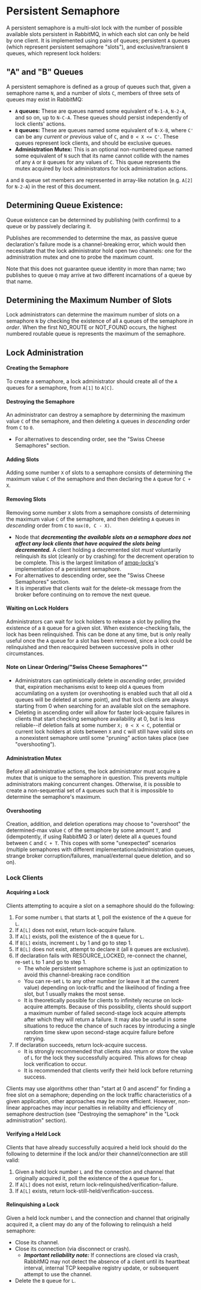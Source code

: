 # Persistent Semaphore

A persistent semaphore is a multi-slot lock with the number of possible available slots persistent in RabbitMQ, in which each slot can only be held by one client. It is implemented using pairs of queues; persistent `A` queues (which represent persistent semaphore "slots"), and exclusive/transient `B` queues, which represent lock holders:

## "A" and "B" Queues

A persistent semaphore is defined as a group of queues such that, given a semaphore name `N`, and a number of slots `C`, members of three sets of queues may exist in RabbitMQ:

- **`A` queues:** These are queues named some equivalent of `N-1-A`, `N-2-A`, and so on, up to `N-C-A`. These queues should persist independently of lock clients' actions.
- **`B` queues:** These are queues named some equivalent of `N-X-B`, where `C'` can be any *current or previous* value of `C`, and `0 < X <= C'`. These queues represent lock clients, and should be exclusive queues. 
-  **Administration Mutex:** This is an optional non-numbered queue named some equivalent of `N` such that its name cannot collide with the names of any `A` or `B` queues for any values of `C`. This queue represents the mutex acquired by lock administrators for lock administration actions.

`A` and `B` queue set members are represented in array-like notation (e.g. `A[2]` for `N-2-A`) in the rest of this document.

## Determining Queue Existence:
Queue existence can be determined by publishing (with confirms) to a queue or by passively declaring it.

Publishes are recommended to determine the max, as passive queue declaration's failure mode is a channel-breaking error, which would then necessitate that the lock administrator hold open two channels: one for the administration mutex and one to probe the maximum count.

Note that this does not guarantee queue identity in more than name; two publishes to queue `Q` may arrive at two different incarnations of a queue by that name.

## Determining the Maximum Number of Slots

Lock administrators can determine the maximum number of slots on a semaphore `N` by checking the existence of all `A` queues of the semaphore *in order*. When the first NO_ROUTE or NOT_FOUND occurs, the highest numbered routable queue is represents the maximum of the semaphore.


## Lock Administration


#### Creating the Semaphore
To create a semaphore, a lock administrator should create all of the `A` queues for a semaphore, from `A[1]` to `A[C]`.

#### Destroying the Semaphore
An administrator can destroy a semaphore by determining the maximum value `C` of the semaphore, and then deleting `A` queues in *descending* order from `C` to `0`.

- For alternatives to descending order, see the "Swiss Cheese Semaphores" section.

#### Adding Slots
Adding some number `X` of slots to a semaphore consists of determining the maximum value `C` of the semaphore and then declaring the `A` queue for `C + X`.

#### Removing Slots
Removing some number `X` slots from a semaphore consists of determining the maximum value `C` of the semaphore, and then deleting `A` queues in *descending* order from `C` to `max(0, C - X)`.

- Node that ***decrementing the available slots on a semaphore does not affect any lock clients that have acquired the slots being decremented.*** A client holding a decremented slot *must* voluntarily relinquish its slot (cleanly or by crashing) for the decrement operation to be complete. This is the largest limitation of [amqp-locks](https://github.com/zbentley/amqp-locks)'s implementation of a persistent semaphore.
- For alternatives to descending order, see the "Swiss Cheese Semaphores" section.
- It is imperative that clients wait for the delete-ok message from the broker before continuing on to remove the next queue.

#### Waiting on Lock Holders
Administrators can wait for lock holders to release a slot by polling the existence of a `B` queue for a given slot. When existence-checking fails, the lock has been relinquished. This can be done at any time, but is only really useful once the `A` queue for a slot has been removed, since a lock could be relinquished and then reacquired between successive polls in other circumstances.
	
#### Note on Linear Ordering/"Swiss Cheese Semaphores""
- Administrators can optimistically delete in *ascending* order, provided that, expiration mechanisms exist to keep old `A` queues from accumilating on a system (or overshooting is enabled such that all old `A` queues will be deleted at some point), and that lock clients are always starting from 0 when searching for an available slot on the semaphore.
- Deleting in ascending order will allow for faster lock-acquire failures in clients that start checking semaphore availability at 0, but is less reliable--if deletion fails at some number `X; 0 < X < C`, potential or current lock holders at slots between `X` and `C` will still have valid slots on a nonexistent semaphore until some "pruning" action takes place (see "overshooting").

#### Administration Mutex
Before all administrative actions, the lock administrator must acquire a mutex that is unique to the semaphore in question. This prevents multiple administrators making concurrent changes. Otherwise, it is possible to create a non-sequential set of `A` queues such that it is impossible to determine the semaphore's maximum.

#### Overshooting
Creation, addition, and deletion operations may choose to "overshoot" the determined-max value `C` of the semaphore by some amount `T`, and (idempotently, if using RabbitMQ 3 or later) delete all `A` queues found between `C` and `C + T`. This copes with some "unexpected" scenarios (multiple semaphores with different implementations/administration queues, strange broker corruption/failures, manual/external queue deletion, and so on).


### Lock Clients

#### Acquiring a Lock

Clients attempting to acquire a slot on a semaphore should do the following:

1. For some number `L` that starts at 1, poll the existence of the `A` queue for `L`.
2. If `A[L]` does not exist, return lock-acquire failure.
3. If `A[L]` exists, poll the existence of the `B` queue for `L`.
4. If `B[L]` exists, increment `L` by 1 and go to step 1.
5. If `B[L]` does not exist, attempt to declare it (all `B` queues are exclusive).
6. If declaration fails with RESOURCE_LOCKED, re-connect the channel, re-set `L` to 1 and go to step 1.
	- The whole persistent semaphore scheme is just an optimization to avoid this channel-breaking race condition
	- You can re-set `L` to any other number (or leave it at the current value) depending on lock-traffic and the likelihood of finding a free slot, but 1 usually makes the most sense.
	- It is theoretically possible for clients to infinitely recurse on lock-acquire attempts. Because of this possibility, clients should support a maximum number of failed second-stage lock acquire attempts after which they will return a failure. It may also be useful in some situations to reduce the chance of such races by introducing a single random time skew upon second-stage acquire failure before retrying.
7. If declaration succeeds, return lock-acquire success.
	- It is strongly recommended that clients also return or store the value of `L` for the lock they successfully acquired. This allows for cheap lock verification to occur.
	- It is recommended that clients verify their held lock before returning success.

Clients may use algorithms other than "start at 0 and ascend" for finding a free slot on a semaphore; depending on the lock traffic characteristics of a given application, other approaches may be more efficient. However, non-linear approaches may incur penalties in reliability and efficiency of semaphore destruction (see "Destroying the semaphore" in the "Lock administration" section). 

#### Verifying a Held Lock

Clients that have already successfully acquired a held lock should do the following to determine if the lock and/or their channel/connection are still valid:

1. Given a held lock number `L` and the connection and channel that originally acquired it, poll the existence of the `A` queue for `L`.
2. If `A[L]` does not exist, return lock-relinquished/verification-failure.
3. If `A[L]` exists, return lock-still-held/verification-success.

#### Relinquishing a Lock

Given a held lock number `L` and the connection and channel that originally acquired it, a client may do any of the following to relinquish a held semaphore:

- Close its channel.
- Close its connection (via disconnect or crash).
	- ***Important reliability note:*** If connections are closed via crash, RabbitMQ may not detect the absence of a client until its heartbeat interval, internal TCP keepalive registry update, or subsequent attempt to use the channel.
- Delete the `B` queue for `L`.

